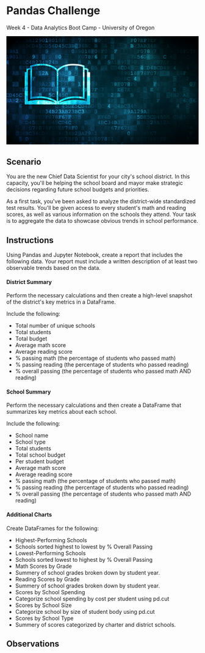 # Pandas Challenge
Week 4 - Data Analytics Boot Camp - University of Oregon

![Pandas Challenge](/images/education.png)

## Scenario
You are the new Chief Data Scientist for your city's school district. In this capacity, you'll be helping the school board and mayor make strategic decisions regarding future school budgets and priorities.

As a first task, you've been asked to analyze the district-wide standardized test results. You'll be given access to every student's math and reading scores, as well as various information on the schools they attend. Your task is to aggregate the data to showcase obvious trends in school performance.


## Instructions
Using Pandas and Jupyter Notebook, create a report that includes the following data. Your report must include a written description of at least two observable trends based on the data.

#### District Summary
Perform the necessary calculations and then create a high-level snapshot of the district's key metrics in a DataFrame.

Include the following:
- Total number of unique schools
- Total students
- Total budget
- Average math score
- Average reading score
- % passing math (the percentage of students who passed math)
- % passing reading (the percentage of students who passed reading)
- % overall passing (the percentage of students who passed math AND reading)


#### School Summary
Perform the necessary calculations and then create a DataFrame that summarizes key metrics about each school.

Include the following:
- School name
- School type
- Total students
- Total school budget
- Per student budget
- Average math score
- Average reading score
- % passing math (the percentage of students who passed math)
- % passing reading (the percentage of students who passed reading)
- % overall passing (the percentage of students who passed math AND reading)

#### Additional Charts
Create DataFrames for the following:

- Highest-Performing Schools
 - Schools sorted highest to lowest by % Overall Passing
- Lowest-Performing Schools
 - Schools sorted lowest to highest by % Overall Passing
- Math Scores by Grade
 - Summery of school grades broken down by student year.
- Reading Scores by Grade
 - Summery of school grades broken down by student year.
- Scores by School Spending
 - Categorize school spending by cost per student using pd.cut
- Scores by School Size
 - Categorize school by size of student body using pd.cut
- Scores by School Type
 - Summery of scores categorized by charter and district schools.


## Observations